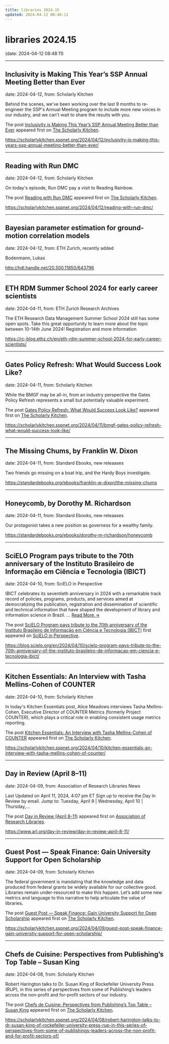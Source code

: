```yaml
---
title: libraries 2024.15
updated: 2024-04-12 08:48:11
---
```


# libraries 2024.15

(date: 2024-04-12 08:48:11)

---

## Inclusivity is Making This Year’s SSP Annual Meeting Better than Ever

date: 2024-04-12, from: Scholarly Kitchen

<p>Behind the scenes, we've been working over the last 9 months to re-engineer the SSP's Annual Meeting program to include more new voices in our industry, and we can't wait to share the results with you.</p>
<p>The post <a href="https://scholarlykitchen.sspnet.org/2024/04/12/inclusivity-is-making-this-years-ssp-annual-meeting-better-than-ever/">Inclusivity is Making This Year’s SSP Annual Meeting Better than Ever</a> appeared first on <a href="https://scholarlykitchen.sspnet.org">The Scholarly Kitchen</a>.</p>
 

<https://scholarlykitchen.sspnet.org/2024/04/12/inclusivity-is-making-this-years-ssp-annual-meeting-better-than-ever/>

---

## Reading with Run DMC

date: 2024-04-12, from: Scholarly Kitchen

<p>On today's episode, Run DMC pay a visit to Reading Rainbow.</p>
<p>The post <a href="https://scholarlykitchen.sspnet.org/2024/04/12/reading-with-run-dmc/">Reading with Run DMC</a> appeared first on <a href="https://scholarlykitchen.sspnet.org">The Scholarly Kitchen</a>.</p>
 

<https://scholarlykitchen.sspnet.org/2024/04/12/reading-with-run-dmc/>

---

## Bayesian parameter estimation for ground-motion correlation models

date: 2024-04-12, from: ETH Zurich, recently added

Bodenmann, Lukas 

<http://hdl.handle.net/20.500.11850/643796>

---

## ETH RDM Summer School 2024 for early career scientists

date: 2024-04-11, from: ETH Zurich Research Archives

The ETH Research Data Management Summer School 2024 still has some open spots. Take this great opportunity to learn more about the topic between 10-14th June 2024! Registration and more information<img src="https://analytics.library.ethz.ch/piwik.php?idsite=1&amp;rec=1&amp;url=https%3A%2F%2Frc-blog.ethz.ch%2Fen%2Feth-rdm-summer-school-2024-for-early-career-scientists%2F&amp;action_name=ETH+RDM+Summer+School+2024+for+early+career+scientists&amp;urlref=https%3A%2F%2Frc-blog.ethz.ch%2Fen%2Ffeed%2F" style="border:0;width:0;height:0" width="0" height="0" alt="" /> 

<https://rc-blog.ethz.ch/en/eth-rdm-summer-school-2024-for-early-career-scientists/>

---

## Gates Policy Refresh: What Would Success Look Like?

date: 2024-04-11, from: Scholarly Kitchen

<p>While the BMGF may be all-in, from an industry perspective the Gates Policy Refresh represents a small but potentially valuable experiment.</p>
<p>The post <a href="https://scholarlykitchen.sspnet.org/2024/04/11/bmgf-gates-policy-refresh-what-would-success-look-like/">Gates Policy Refresh: What Would Success Look Like?</a> appeared first on <a href="https://scholarlykitchen.sspnet.org">The Scholarly Kitchen</a>.</p>
 

<https://scholarlykitchen.sspnet.org/2024/04/11/bmgf-gates-policy-refresh-what-would-success-look-like/>

---

## The Missing Chums, by Franklin W. Dixon

date: 2024-04-11, from: Standard Ebooks, new releaases

Two friends go missing on a boat trip, and the Hardy Boys investigate. 

<https://standardebooks.org/ebooks/franklin-w-dixon/the-missing-chums>

---

## Honeycomb, by Dorothy M. Richardson

date: 2024-04-11, from: Standard Ebooks, new releaases

Our protagonist takes a new position as governess for a wealthy family. 

<https://standardebooks.org/ebooks/dorothy-m-richardson/honeycomb>

---

## SciELO Program pays tribute to the 70th anniversary of the Instituto Brasileiro de Informação em Ciência e Tecnologia (IBICT)

date: 2024-04-10, from: SciELO in Perspective

<p>IBICT celebrates its seventieth anniversary in 2024 with a remarkable track record of policies, programs, products, and services aimed at democratizing the publication, registration and dissemination of scientific and technical information that have shaped the development of library and information science in Brazil. <span class="ellipsis">&#8230;</span> <span class="more-link-wrap"><a href="https://blog.scielo.org/en/2024/04/10/scielo-program-pays-tribute-to-the-70th-anniversary-of-the-instituto-brasileiro-de-informacao-em-ciencia-e-tecnologia-ibict/" class="more-link"><span>Read More &#8594;</span></a></span></p>
<p>The post <a href="https://blog.scielo.org/en/2024/04/10/scielo-program-pays-tribute-to-the-70th-anniversary-of-the-instituto-brasileiro-de-informacao-em-ciencia-e-tecnologia-ibict/">SciELO Program pays tribute to the 70th anniversary of the Instituto Brasileiro de Informação em Ciência e Tecnologia (IBICT)</a> first appeared on <a href="https://blog.scielo.org/en">SciELO in Perspective</a>.</p> 

<https://blog.scielo.org/en/2024/04/10/scielo-program-pays-tribute-to-the-70th-anniversary-of-the-instituto-brasileiro-de-informacao-em-ciencia-e-tecnologia-ibict/>

---

## Kitchen Essentials: An Interview with Tasha Mellins-Cohen of COUNTER

date: 2024-04-10, from: Scholarly Kitchen

<p>In today's Kitchen Essentials post, Alice Meadows interviews Tasha Mellins-Cohen, Executive Director of COUNTER Metrics (formerly Project COUNTER), which plays a critical role in enabling consistent usage metrics reporting.</p>
<p>The post <a href="https://scholarlykitchen.sspnet.org/2024/04/10/kitchen-essentials-an-interview-with-tasha-mellins-cohen-of-counter/">Kitchen Essentials: An Interview with Tasha Mellins-Cohen of COUNTER</a> appeared first on <a href="https://scholarlykitchen.sspnet.org">The Scholarly Kitchen</a>.</p>
 

<https://scholarlykitchen.sspnet.org/2024/04/10/kitchen-essentials-an-interview-with-tasha-mellins-cohen-of-counter/>

---

## Day in Review (April 8–11)

date: 2024-04-09, from: Association of Research Libraries News

<p>Last Updated on April 11, 2024, 4:07 pm ET Sign up to receive the Day in Review by email. Jump to: Tuesday, April 9 &#124; Wednesday, April 10 &#124; Thursday,...</p>
<p>The post <a href="https://www.arl.org/day-in-review/day-in-review-april-8-11/">Day in Review (April 8–11)</a> appeared first on <a href="https://www.arl.org">Association of Research Libraries</a>.</p>
 

<https://www.arl.org/day-in-review/day-in-review-april-8-11/>

---

## Guest Post — Speak Finance: Gain University Support for Open Scholarship

date: 2024-04-09, from: Scholarly Kitchen

<p>The federal government is mandating that the knowledge and data produced from federal grants be widely available for our collective good. Libraries remain under-resourced to make this happen. Let’s add some new metrics and language to this narrative to help articulate the value of libraries.</p>
<p>The post <a href="https://scholarlykitchen.sspnet.org/2024/04/09/guest-post-speak-finance-gain-university-support-for-open-scholarship/">Guest Post &#8212; Speak Finance: Gain University Support for Open Scholarship</a> appeared first on <a href="https://scholarlykitchen.sspnet.org">The Scholarly Kitchen</a>.</p>
 

<https://scholarlykitchen.sspnet.org/2024/04/09/guest-post-speak-finance-gain-university-support-for-open-scholarship/>

---

## Chefs de Cuisine: Perspectives from Publishing’s Top Table – Susan King

date: 2024-04-08, from: Scholarly Kitchen

<p>Robert Harington talks to Dr. Susan King of Rockefeller University Press (RUP), in this series of perspectives from some of Publishing’s leaders across the non-profit and for-profit sectors of our industry.</p>
<p>The post <a href="https://scholarlykitchen.sspnet.org/2024/04/08/robert-harington-talks-to-dr-susan-king-of-rockefeller-university-press-rup-in-this-series-of-perspectives-from-some-of-publishings-leaders-across-the-non-profit-and-for-profit-sectors-of/">Chefs de Cuisine: Perspectives from Publishing&#8217;s Top Table &#8211; Susan King</a> appeared first on <a href="https://scholarlykitchen.sspnet.org">The Scholarly Kitchen</a>.</p>
 

<https://scholarlykitchen.sspnet.org/2024/04/08/robert-harington-talks-to-dr-susan-king-of-rockefeller-university-press-rup-in-this-series-of-perspectives-from-some-of-publishings-leaders-across-the-non-profit-and-for-profit-sectors-of/>

